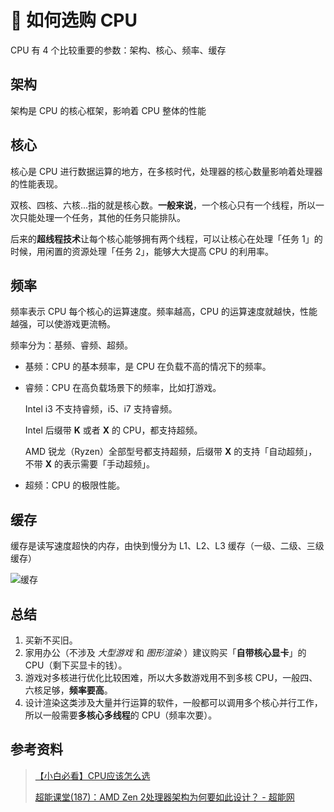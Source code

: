 # 🤔 如何选购 CPU

CPU 有 4 个比较重要的参数：架构、核心、频率、缓存

## 架构

架构是 CPU 的核心框架，影响着 CPU 整体的性能

## 核心

核心是 CPU 进行数据运算的地方，在多核时代，处理器的核心数量影响着处理器的性能表现。

双核、四核、六核...指的就是核心数。**一般来说**，一个核心只有一个线程，所以一次只能处理一个任务，其他的任务只能排队。

后来的**超线程技术**让每个核心能够拥有两个线程，可以让核心在处理「任务 1」的时候，用闲置的资源处理「任务 2」，能够大大提高 CPU 的利用率。

## 频率

频率表示 CPU 每个核心的运算速度。频率越高，CPU 的运算速度就越快，性能越强，可以使游戏更流畅。

频率分为：基频、睿频、超频。

- 基频：CPU 的基本频率，是 CPU 在负载不高的情况下的频率。

- 睿频：CPU 在高负载场景下的频率，比如打游戏。

    Intel i3 不支持睿频，i5、i7 支持睿频。

    Intel 后缀带 **K** 或者 **X** 的 CPU，都支持超频。

    AMD 锐龙（Ryzen）全部型号都支持超频，后缀带 **X** 的支持「自动超频」，不带 **X** 的表示需要「手动超频」。

- 超频：CPU 的极限性能。

## 缓存

缓存是读写速度超快的内存，由快到慢分为 L1、L2、L3 缓存（一级、二级、三级缓存）

![缓存](http://ww1.sinaimg.cn/large/006DJj5Hgy1g5me24yh6hj31kc0xonpd.jpg)

## 总结

1. 买新不买旧。
2. 家用办公（不涉及 *大型游戏* 和 *图形渲染* ）建议购买「**自带核心显卡**」的 CPU（剩下买显卡的钱）。
3. 游戏对多核进行优化比较困难，所以大多数游戏用不到多核 CPU，一般四、六核足够，**频率要高**。
4. 设计渲染这类涉及大量并行运算的软件，一般都可以调用多个核心并行工作，所以一般需要**多核心多线程**的 CPU（频率次要）。

## 参考资料

> [【小白必看】CPU应该怎么选](https://www.bilibili.com/video/av28848071)
> 
> [超能课堂(187)：AMD Zen 2处理器架构为何要如此设计？ - 超能网](https://www.expreview.com/69048.html)